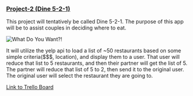 ### [Project-2 (Dine 5-2-1)](https://dine5-2-1.herokuapp.com/)

This project will tentatively be called Dine 5-2-1.
The purpose of this app will be to assist couples in deciding where to eat.



![What Do You Want?!](https://media.giphy.com/media/E87jjnSCANThe/giphy.gif)

It will utilize the yelp api to load a list of ~50 restaurants based on some simple criteria($$$, location), and display them to a user.
That user will reduce that list to 5 restaurants, and then their partner will get the list of 5.
The partner will reduce that list of 5 to 2, then send it to the original user.
The original user will select the restaurant they are going to.

[Link to Trello Board](https://trello.com/b/ifEdQEDW/project-2)